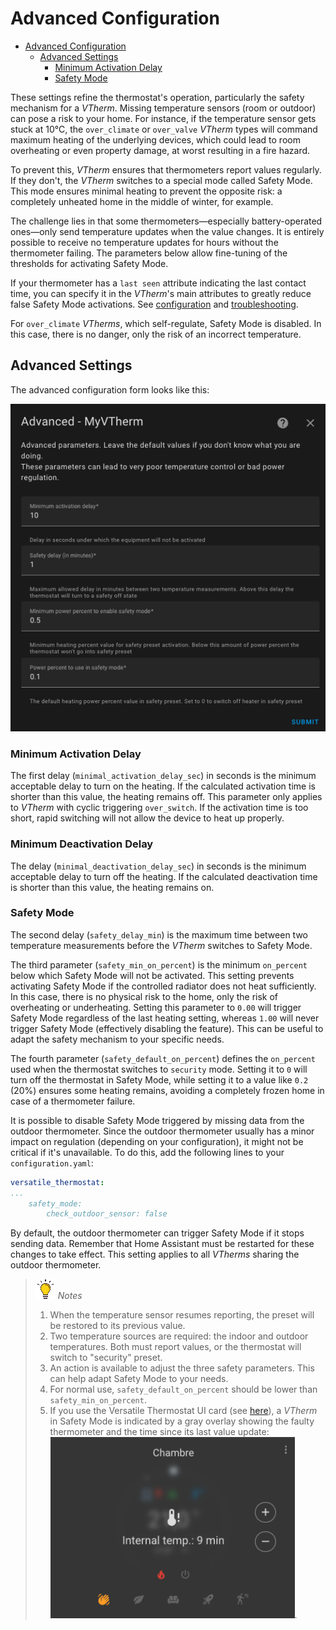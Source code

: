 # Advanced Configuration

- [Advanced Configuration](#advanced-configuration)
  - [Advanced Settings](#advanced-settings)
    - [Minimum Activation Delay](#minimum-activation-delay)
    - [Safety Mode](#safety-mode)

These settings refine the thermostat's operation, particularly the safety mechanism for a _VTherm_. Missing temperature sensors (room or outdoor) can pose a risk to your home. For instance, if the temperature sensor gets stuck at 10°C, the `over_climate` or `over_valve` _VTherm_ types will command maximum heating of the underlying devices, which could lead to room overheating or even property damage, at worst resulting in a fire hazard.

To prevent this, _VTherm_ ensures that thermometers report values regularly. If they don't, the _VTherm_ switches to a special mode called Safety Mode. This mode ensures minimal heating to prevent the opposite risk: a completely unheated home in the middle of winter, for example.

The challenge lies in that some thermometers—especially battery-operated ones—only send temperature updates when the value changes. It is entirely possible to receive no temperature updates for hours without the thermometer failing. The parameters below allow fine-tuning of the thresholds for activating Safety Mode.

If your thermometer has a `last seen` attribute indicating the last contact time, you can specify it in the _VTherm_'s main attributes to greatly reduce false Safety Mode activations. See [configuration](base-attributes.md#choosing-base-attributes) and [troubleshooting](troubleshooting.md#why-does-my-versatile-thermostat-switch-to-safety-mode).

For `over_climate` _VTherms_, which self-regulate, Safety Mode is disabled. In this case, there is no danger, only the risk of an incorrect temperature.

## Advanced Settings

The advanced configuration form looks like this:

![image](images/config-advanced.png)

### Minimum Activation Delay

The first delay (`minimal_activation_delay_sec`) in seconds is the minimum acceptable delay to turn on the heating. If the calculated activation time is shorter than this value, the heating remains off. This parameter only applies to _VTherm_ with cyclic triggering `over_switch`. If the activation time is too short, rapid switching will not allow the device to heat up properly.

### Minimum Deactivation Delay

The delay (`minimal_deactivation_delay_sec`) in seconds is the minimum acceptable delay to turn off the heating. If the calculated deactivation time is shorter than this value, the heating remains on.

### Safety Mode

The second delay (`safety_delay_min`) is the maximum time between two temperature measurements before the _VTherm_ switches to Safety Mode.

The third parameter (`safety_min_on_percent`) is the minimum `on_percent` below which Safety Mode will not be activated. This setting prevents activating Safety Mode if the controlled radiator does not heat sufficiently. In this case, there is no physical risk to the home, only the risk of overheating or underheating.
Setting this parameter to `0.00` will trigger Safety Mode regardless of the last heating setting, whereas `1.00` will never trigger Safety Mode (effectively disabling the feature). This can be useful to adapt the safety mechanism to your specific needs.

The fourth parameter (`safety_default_on_percent`) defines the `on_percent` used when the thermostat switches to `security` mode. Setting it to `0` will turn off the thermostat in Safety Mode, while setting it to a value like `0.2` (20%) ensures some heating remains, avoiding a completely frozen home in case of a thermometer failure.

It is possible to disable Safety Mode triggered by missing data from the outdoor thermometer. Since the outdoor thermometer usually has a minor impact on regulation (depending on your configuration), it might not be critical if it's unavailable. To do this, add the following lines to your `configuration.yaml`:

```yaml
versatile_thermostat:
...
    safety_mode:
        check_outdoor_sensor: false
```

By default, the outdoor thermometer can trigger Safety Mode if it stops sending data. Remember that Home Assistant must be restarted for these changes to take effect. This setting applies to all _VTherms_ sharing the outdoor thermometer.

> ![Tip](images/tips.png) _*Notes*_
> 1. When the temperature sensor resumes reporting, the preset will be restored to its previous value.
> 2. Two temperature sources are required: the indoor and outdoor temperatures. Both must report values, or the thermostat will switch to "security" preset.
> 3. An action is available to adjust the three safety parameters. This can help adapt Safety Mode to your needs.
> 4. For normal use, `safety_default_on_percent` should be lower than `safety_min_on_percent`.
> 5. If you use the Versatile Thermostat UI card (see [here](additions.md#better-with-the-versatile-thermostat-ui-card)), a _VTherm_ in Safety Mode is indicated by a gray overlay showing the faulty thermometer and the time since its last value update: ![safety mode](images/safety-mode-icon.png).